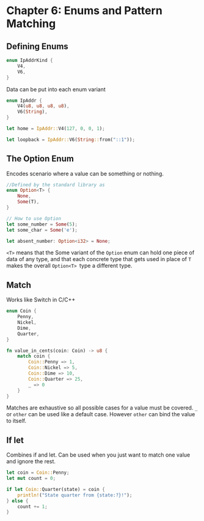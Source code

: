# Chapter 6: Enums and Pattern Matching

## Defining Enums
```rust
enum IpAddrKind {
    V4,
    V6,
}
```

Data can be put into each enum variant
```rust
enum IpAddr {
    V4(u8, u8, u8, u8),
    V6(String),
}

let home = IpAddr::V4(127, 0, 0, 1);

let loopback = IpAddr::V6(String::from("::1"));
```


## The Option Enum
Encodes scenario where a value can be something or nothing.

```rust
//Defined by the standard library as
enum Option<T> {
    None,
    Some(T),
}

// How to use Option
let some_number = Some(5);
let some_char = Some('e');

let absent_number: Option<i32> = None;
```

`<T>` means that the Some variant of the `Option` enum can hold one piece of data of any type, and that each concrete type that gets used in place of `T` makes the overall `Option<T> `type a different type.


## Match
Works like Switch in C/C++
```rust
enum Coin {
    Penny,
    Nickel,
    Dime,
    Quarter,
}

fn value_in_cents(coin: Coin) -> u8 {
    match coin {
        Coin::Penny => 1,
        Coin::Nickel => 5,
        Coin::Dime => 10,
        Coin::Quarter => 25,
        _ => 0
    }
}
```
Matches are exhaustive so all possible cases for a value must be covered.
`_` or `other` can be used like a default case. However `other` can bind the value to itself.

## If let
Combines if and let. Can be used when you just want to match one value and ignore the rest.

```rust
let coin = Coin::Penny;
let mut count = 0;

if let Coin::Quarter(state) = coin {
    println!("State quarter from {state:?}!");
} else {
    count += 1;
}
```

